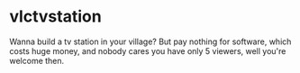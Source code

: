 vlctvstation
============

Wanna build a tv station in your village? But pay nothing for software, which costs huge money, and nobody cares you have only 5 viewers, well you're welcome then.
